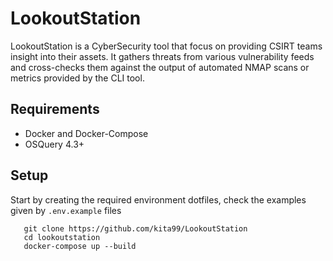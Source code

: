 # LookoutStation

LookoutStation is a CyberSecurity tool that focus on providing CSIRT teams insight into their assets. It gathers threats from various vulnerability feeds and cross-checks them against the output of automated NMAP scans or metrics provided by the CLI tool. 


## Requirements

 - Docker and Docker-Compose
 - OSQuery 4.3+

## Setup

Start by creating the required environment dotfiles, check the examples given by `.env.example` files

```
   git clone https://github.com/kita99/LookoutStation
   cd lookoutstation
   docker-compose up --build
```
